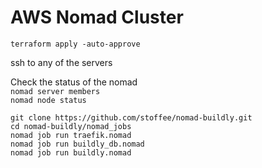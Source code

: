 # AWS Nomad Cluster

`terraform apply -auto-approve`

ssh to any of the servers

Check the status of the nomad<br>
`nomad server members`<br>
`nomad node status`<br>

```git clone https://github.com/stoffee/nomad-buildly.git```<br>
`cd nomad-buildly/nomad_jobs`<br>
`nomad job run traefik.nomad`<br>
`nomad job run buildly_db.nomad`<br>
`nomad job run buildly.nomad`<br>
